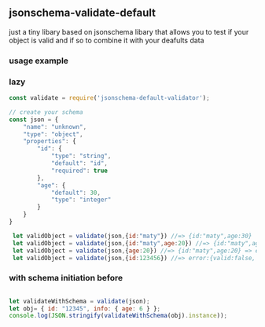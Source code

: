 ## jsonschema-validate-default
just a tiny libary based on jsonschema libary that allows you to test if your object is valid and if so to combine it with your deafults data



### usage example

### lazy 
```js
const validate = require('jsonschema-default-validator');

// create your schema
const json = {
    "name": "unknown",
    "type": "object",
    "properties": {
        "id": {
            "type": "string",
            "default": "id",
            "required": true
        },
        "age": {
            "default": 30,
            "type": "integer"
        }
    }
}

 let validObject = validate(json,{id:"maty"}) //=> {id:"maty",age:30}
 let validObject = validate(json,{id:"maty",age:20}) //=> {id:"maty",age:20}
 let validObject = validate(json,{age:20}) //=> {id:"maty",age:20} => error:{valid:false, errorDescription:"id is required"}
 let validObject = validate(json,{id:123456}) //=> error:{valid:false, errorDescription:"id is not a string error "}
```

### with schema initiation before
```js

let validateWithSchema = validate(json);
let obj= { id: "12345", info: { age: 6 } };
console.log(JSON.stringify(validateWithSchema(obj).instance));
```